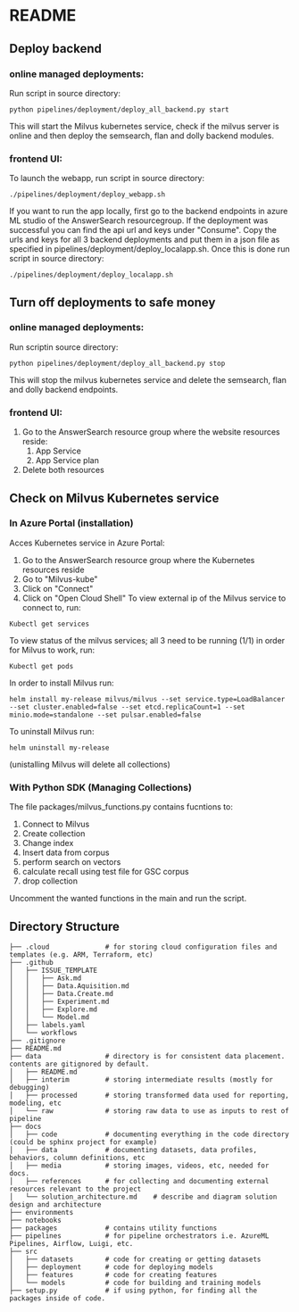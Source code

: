 # README


## Deploy backend
### online managed deployments:
Run script in source directory:
```
python pipelines/deployment/deploy_all_backend.py start
```

This will start the Milvus kubernetes service, check if the milvus server is online and then deploy the semsearch, flan and dolly backend modules.
### frontend UI:
To launch the webapp, run script in source directory:
```
./pipelines/deployment/deploy_webapp.sh
```
If you want to run the app locally, first go to the backend endpoints in azure ML studio of the AnswerSearch resourcegroup. If the deployment was successful you can find the api url and keys under "Consume". Copy the urls and keys for all 3 backend deployments and put them in a json file as specified in pipelines/deployment/deploy_localapp.sh.
Once this is done run script in source directory:
```
./pipelines/deployment/deploy_localapp.sh
```

## Turn off deployments to safe money

### online managed deployments:
Run scriptin source directory:
```
python pipelines/deployment/deploy_all_backend.py stop
```

This will stop the milvus kubernetes service and delete the semsearch, flan and dolly backend endpoints.

### frontend UI:
1. Go to the AnswerSearch resource group where the website resources reside:
    1. App Service
    2. App Service plan
2. Delete both resources

## Check on Milvus Kubernetes service
### In Azure Portal (installation)
Acces Kubernetes service in Azure Portal:
1. Go to the AnswerSearch resource group where the Kubernetes resources reside
2. Go to "Milvus-kube"
3. Click on "Connect"
4. Click on "Open Cloud Shell"
To view external ip of the Milvus service to connect to, run:
```
Kubectl get services
```
To view status of the milvus services; all 3 need to be running (1/1) in order for Milvus to work, run:
```
Kubectl get pods
```
In order to install Milvus run:
```
helm install my-release milvus/milvus --set service.type=LoadBalancer --set cluster.enabled=false --set etcd.replicaCount=1 --set minio.mode=standalone --set pulsar.enabled=false
```
To uninstall Milvus run:
```
helm uninstall my-release
```
(unistalling Milvus will delete all collections)
### With Python SDK (Managing Collections)
The file packages/milvus_functions.py contains fucntions to:
1. Connect to Milvus
2. Create collection
3. Change index
4. Insert data from corpus
5. perform search on vectors
6. calculate recall using test file for GSC corpus
7. drop collection

Uncomment the wanted functions in the main and run the script.

## Directory Structure

```
├── .cloud              # for storing cloud configuration files and templates (e.g. ARM, Terraform, etc)
├── .github
│   ├── ISSUE_TEMPLATE
│   │   ├── Ask.md
│   │   ├── Data.Aquisition.md
│   │   ├── Data.Create.md
│   │   ├── Experiment.md
│   │   ├── Explore.md
│   │   └── Model.md
│   ├── labels.yaml
│   └── workflows
├── .gitignore
├── README.md
├── data                # directory is for consistent data placement. contents are gitignored by default.
│   ├── README.md
│   ├── interim         # storing intermediate results (mostly for debugging)
│   ├── processed       # storing transformed data used for reporting, modeling, etc
│   └── raw             # storing raw data to use as inputs to rest of pipeline
├── docs
│   ├── code            # documenting everything in the code directory (could be sphinx project for example)
│   ├── data            # documenting datasets, data profiles, behaviors, column definitions, etc
│   ├── media           # storing images, videos, etc, needed for docs.
│   ├── references      # for collecting and documenting external resources relevant to the project
│   └── solution_architecture.md    # describe and diagram solution design and architecture
├── environments
├── notebooks
├── packages            # contains utility functions
├── pipelines           # for pipeline orchestrators i.e. AzureML Pipelines, Airflow, Luigi, etc.
├── src
│   ├── datasets        # code for creating or getting datasets
│   ├── deployment      # code for deploying models
│   ├── features        # code for creating features
│   └── models          # code for building and training models
├── setup.py            # if using python, for finding all the packages inside of code.

```
